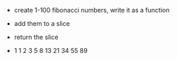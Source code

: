 - create 1-100 fibonacci numbers, write it as a function
- add them to a slice 
- return the slice

- 1 1 2 3 5 8 13 21 34 55 89